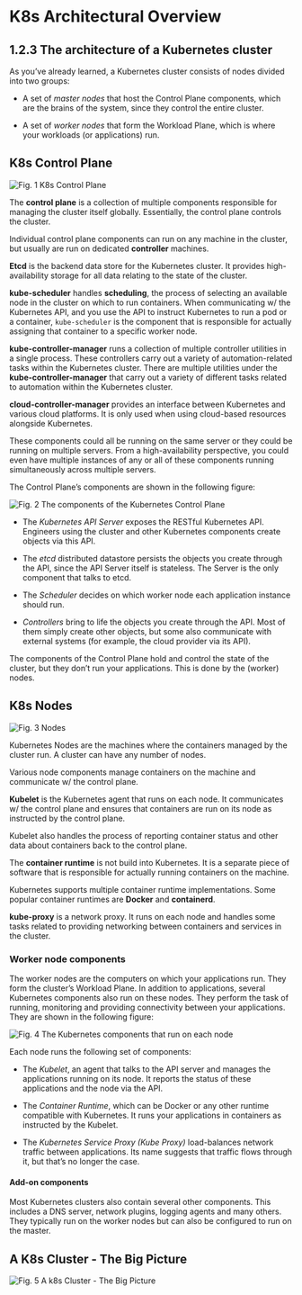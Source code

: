 # K8s Architectural Overview

## 1.2.3 The architecture of a Kubernetes cluster

As you’ve already learned, a Kubernetes cluster consists of nodes divided into two groups:

* A set of _master nodes_ that host the Control Plane components, which are the brains of the system, since they control the entire cluster.

* A set of _worker nodes_ that form the Workload Plane, which is where your workloads (or applications) run.

## K8s Control Plane

![Fig. 1 K8s Control Plane](../../../img/getting-started/architectural-overview/diag01.png)

The **control plane** is a collection of multiple components responsible for managing the cluster itself globally. Essentially, the control plane controls the cluster.

Individual control plane components can run on any machine in the cluster, but usually are run on dedicated **controller** machines.

**Etcd** is the backend data store for the Kubernetes cluster. It provides high-availability storage for all data relating to the state of the cluster.

**kube-scheduler** handles **scheduling**, the process of selecting an available node in the cluster on which to run containers. When communicating w/ the Kubernetes API, and you use the API to instruct Kubernetes to run a pod or a container, `kube-scheduler` is the component that is responsible for actually assigning that container to a specific worker node.

**kube-controller-manager** runs a collection of multiple controller utilities in a single process. These controllers carry out a variety of automation-related tasks within the Kubernetes cluster. There are multiple utilities under the **kube-controller-manager** that carry out a variety of different tasks related to automation within the Kubernetes cluster.

**cloud-controller-manager** provides an interface between Kubernetes and various cloud platforms. It is only used when using cloud-based resources alongside Kubernetes.

These components could all be running on the same server or they could be running on multiple servers. From a high-availability perspective, you could even have multiple instances of any or all of these components running simultaneously across multiple servers.

The Control Plane’s components are shown in the following figure:

![Fig. 2 The components of the Kubernetes Control Plane](../../../img/getting-started/architectural-overview/diag02.png)

* The _Kubernetes API Server_ exposes the RESTful Kubernetes API. Engineers using the cluster and other Kubernetes components create objects via this API.

* The _etcd_ distributed datastore persists the objects you create through the API, since the API Server itself is stateless. The Server is the only component that talks to etcd.

* The _Scheduler_ decides on which worker node each application instance should run.

* _Controllers_ bring to life the objects you create through the API. Most of them simply create other objects, but some also communicate with external systems (for example, the cloud provider via its API).

The components of the Control Plane hold and control the state of the cluster, but they don’t run your applications. This is done by the (worker) nodes.

## K8s Nodes

![Fig. 3 Nodes](../../../img/getting-started/architectural-overview/diag03.png)

Kubernetes Nodes are the machines where the containers managed by the cluster run. A cluster can have any number of nodes.

Various node components manage containers on the machine and communicate w/ the control plane.

**Kubelet** is the Kubernetes agent that runs on each node. It communicates w/ the control plane and ensures that containers are run on its node as instructed by the control plane.

Kubelet also handles the process of reporting container status and other data about containers back to the control plane.

The **container runtime** is not build into Kubernetes. It is a separate piece of software that is responsible for actually running containers on the machine.

Kubernetes supports multiple container runtime implementations. Some popular container runtimes are **Docker** and **containerd**.

**kube-proxy** is a network proxy. It runs on each node and handles some tasks related to providing networking between containers and services in the cluster.

### Worker node components

The worker nodes are the computers on which your applications run. They form the cluster’s Workload Plane. In addition to applications, several Kubernetes components also run on these nodes. They perform the task of running, monitoring and providing connectivity between your applications. They are shown in the following figure:

![Fig. 4 The Kubernetes components that run on each node](../../../img/getting-started/architectural-overview/diag04.png)

Each node runs the following set of components:

* The _Kubelet_, an agent that talks to the API server and manages the applications running on its node. It reports the status of these applications and the node via the API.

* The _Container Runtime_, which can be Docker or any other runtime compatible with Kubernetes. It runs your applications in containers as instructed by the Kubelet.

* The _Kubernetes Service Proxy (Kube Proxy)_ load-balances network traffic between applications. Its name suggests that traffic flows through it, but that’s no longer the case.

#### Add-on components

Most Kubernetes clusters also contain several other components. This includes a DNS server, network plugins, logging agents and many others. They typically run on the worker nodes but can also be configured to run on the master.

## A K8s Cluster - The Big Picture

![Fig. 5 A k8s Cluster - The Big Picture](../../../img/getting-started/architectural-overview/diag05.png)
